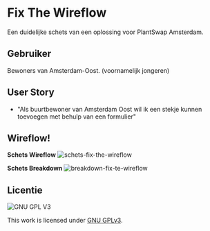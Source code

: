 # Fix The Wireflow
Een duidelijke schets van een oplossing voor PlantSwap Amsterdam.

## Gebruiker
Bewoners van Amsterdam-Oost. (voornamelijk jongeren)

## User Story
* "Als buurtbewoner van Amsterdam Oost wil ik een stekje kunnen toevoegen met behulp van een formulier"

## Wireflow!
**Schets Wireflow**
![schets-fix-the-wireflow](https://user-images.githubusercontent.com/112861375/206168428-8c0f3b7d-085b-435a-b771-4f494ddfdaf2.png)

**Schets Breakdown**
![breakdown-fix-te-wireflow](https://user-images.githubusercontent.com/112861375/206168405-556a5106-7115-421e-9fc5-34f3d7913355.png)

 ## Licentie

![GNU GPL V3](https://www.gnu.org/graphics/gplv3-127x51.png)

This work is licensed under [GNU GPLv3](./LICENSE).
